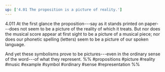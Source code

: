 ```yaml
---
up: ['4.01 The proposition is a picture of reality.']
---
```

4.011 At the first glance the proposition---say as it stands printed on paper---does not seem to be a picture of the reality of which it treats. But nor does the musical score appear at first sight to be a picture of a musical piece; nor does our phonetic spelling (letters) seem to be a picture of our spoken language.

And yet these symbolisms prove to be pictures---even in the ordinary sense of the word---of what they represent.
%%
#propositions #picture #reality #music #example #symbol #ordinary #sense #representation %%